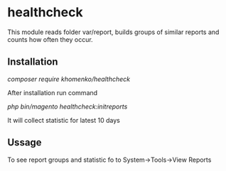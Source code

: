 # healthcheck

 This module reads folder var/report, builds groups of similar reports and counts how often they occur.
 
## Installation

*composer require khomenko/healthcheck*

After installation run command

*php bin/magento healthcheck:initreports*

It will collect statistic for latest 10 days


## Ussage

To see report groups and statistic fo to System->Tools->View Reports
